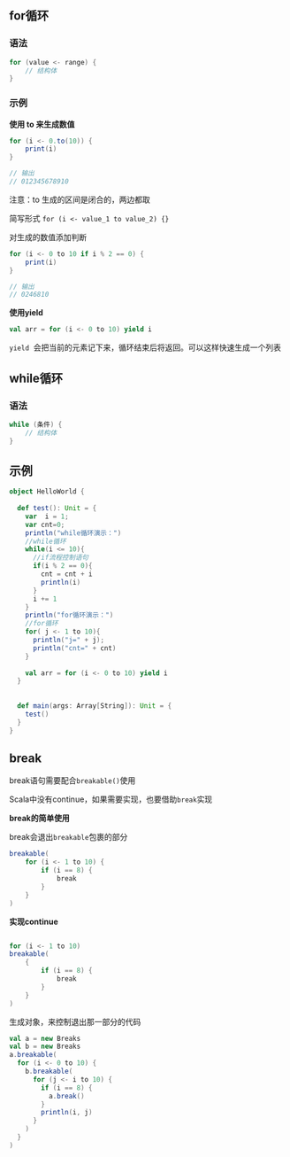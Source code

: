 
## for循环

### 语法

```scala
for (value <- range) {
	// 结构体
}
```

### 示例

**使用 to 来生成数值**

```scala
for (i <- 0.to(10)) {
	print(i)
}

// 输出
// 012345678910
```

注意：to 生成的区间是闭合的，两边都取

简写形式 `for (i <- value_1 to value_2) {}`

对生成的数值添加判断

```scala
for (i <- 0 to 10 if i % 2 == 0) {
	print(i)
}

// 输出
// 0246810
```

**使用yield**

```scala
val arr = for (i <- 0 to 10) yield i
```

`yield`  会把当前的元素记下来，循环结束后将返回。可以这样快速生成一个列表

## while循环

### 语法

```scala
while (条件) {
	// 结构体
}
```


## 示例

```scala
object HelloWorld {  
  
  def test(): Unit = {  
    var  i = 1;  
    var cnt=0;  
    println("while循环演示：")  
    //while循环  
    while(i <= 10){  
      //if流程控制语句  
      if(i % 2 == 0){  
        cnt = cnt + i  
        println(i)  
      }  
      i += 1  
    }  
    println("for循环演示：")  
    //for循环  
    for( j <- 1 to 10){  
      println("j=" + j);  
      println("cnt=" + cnt)  
    }  
  
    val arr = for (i <- 0 to 10) yield i  
  }  
  
  
  def main(args: Array[String]): Unit = {  
    test()  
  }  
}
```

## break

break语句需要配合`breakable()`使用

Scala中没有continue，如果需要实现，也要借助`break`实现

**break的简单使用**

break会退出`breakable`包裹的部分

```scala
breakable(
	for (i <- 1 to 10) {
		if (i == 8) {
			break
		}
	}
)
```

**实现continue**

```scala

for (i <- 1 to 10) 
breakable(
	{
		if (i == 8) {
			break
		}
	}
)
```

生成对象，来控制退出那一部分的代码

```scala
val a = new Breaks  
val b = new Breaks  
a.breakable(  
  for (i <- 0 to 10) {  
    b.breakable(  
      for (j <- i to 10) {  
        if (i == 8) {  
          a.break()  
        }  
        println(i, j)  
      }  
    )  
  }  
)
```